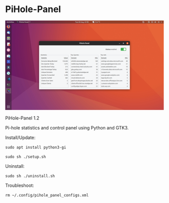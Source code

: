 # PiHole-Panel
![](pihole-panel_preview.png)

PiHole-Panel 1.2

Pi-hole statistics and control panel using Python and GTK3.


Install/Update:
```
sudo apt install python3-gi
```
```
sudo sh ./setup.sh
```

Uninstall:
```
sudo sh ./uninstall.sh
```

Troubleshoot:
```
rm ~/.config/pihole_panel_configs.xml
```
